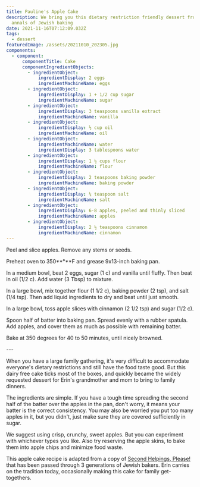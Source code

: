 ```yaml
---
title: Pauline's Apple Cake
description: We bring you this dietary restriction friendly dessert from the
  annals of Jewish baking
date: 2021-11-16T07:12:09.032Z
tags:
  - dessert
featuredImage: /assets/20211010_202305.jpg
components:
  - component:
      componentTitle: Cake
      componentIngredientObjects:
        - ingredientObject:
            ingredientDisplay: 2 eggs
            ingredientMachineName: eggs
        - ingredientObject:
            ingredientDisplay: 1 + 1/2 cup sugar
            ingredientMachineName: sugar
        - ingredientObject:
            ingredientDisplay: 3 teaspoons vanilla extract
            ingredientMachineName: vanilla
        - ingredientObject:
            ingredientDisplay: ½ cup oil
            ingredientMachineName: oil
        - ingredientObject:
            ingredientMachineName: water
            ingredientDisplay: 3 tablespoons water
        - ingredientObject:
            ingredientDisplay: 1 ½ cups flour
            ingredientMachineName: flour
        - ingredientObject:
            ingredientDisplay: 2 teaspoons baking powder
            ingredientMachineName: baking powder
        - ingredientObject:
            ingredientDisplay: ¼ teaspoon salt
            ingredientMachineName: salt
        - ingredientObject:
            ingredientDisplay: 6-8 apples, peeled and thinly sliced
            ingredientMachineName: apples
        - ingredientObject:
            ingredientDisplay: 2 ½ teaspoons cinnamon
            ingredientMachineName: cinnamon
---
```

Peel and slice apples. Remove any stems or seeds.

Preheat oven to 350**°**F and grease 9x13-inch baking pan.

In a medium bowl, beat 2 eggs, sugar (1 c) and vanilla until fluffy. Then beat in oil (1/2 c). Add water (3 Tbsp) to mixture.

In a large bowl, mix together flour (1 1/2 c), baking powder (2 tsp), and salt (1/4 tsp). Then add liquid ingredients to dry and beat until just smooth.

In a large bowl, toss apple slices with cinnamon (2 1/2 tsp) and sugar (1/2 c).

Spoon half of batter into baking pan. Spread evenly with a rubber spatula. Add apples, and cover them as much as possible with remaining batter.

Bake at 350 degrees for 40 to 50 minutes, until nicely browned.

\---

When you have a large family gathering, it's very difficult to accommodate everyone's dietary restrictions and still have the food taste good. But this dairy free cake ticks most of the boxes, and quickly became the widely requested dessert for Erin's grandmother and mom to bring to family dinners.

The ingredients are simple. If you have a tough time spreading the second half of the batter over the apples in the pan, don't worry, it means your batter is the correct consistency. You may also be worried you put too many apples in it, but you didn't, just make sure they are covered sufficiently in sugar.

We suggest using crisp, crunchy, sweet apples. But you can experiment with whichever types you like. Also try reserving the apple skins, to bake them into apple chips and minimize food waste.

This apple cake recipe is adapted from a copy of [Second Helpings, Please!](https://www.chapters.indigo.ca/en-ca/books/second-helpings-please/9781770503199-item.html) that has been passed through 3 generations of Jewish bakers. Erin carries on the tradition today, occasionally making this cake for family get-togethers.